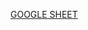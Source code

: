 [GOOGLE SHEET](https://docs.google.com/spreadsheets/d/1FmKA99_cRZkwZOBlUulCdLhsi62A81y52D2ocODxIro/edit?usp=sharing)
